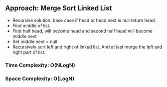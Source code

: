 ## Approach: Merge Sort Linked List
* Recursive solution, base case if head or head.next is null return head.
* Find middle of list.
* First half head, will become head and second half head will become middle.next
* Set middle.next = null
* Recursively sort left and right of linked list. And at last merge the left and right part of list.
​
### Time Complexity: O(NLogN)
### Space Complexity: O(LogN)